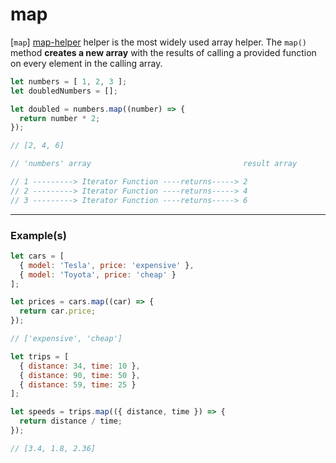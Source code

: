 # map

[`map`] [map-helper] helper is the most widely used array helper. The `map()` method **creates a new array** with the results of calling a provided function on every element in the calling array.

```js
let numbers = [ 1, 2, 3 ];
let doubledNumbers = [];

let doubled = numbers.map((number) => {
  return number * 2;
});

// [2, 4, 6]
```

```js
// 'numbers' array                                  result array

// 1 ---------> Iterator Function ----returns-----> 2
// 2 ---------> Iterator Function ----returns-----> 4
// 3 ---------> Iterator Function ----returns-----> 6
```

---

### Example(s)

```js
let cars = [
  { model: 'Tesla', price: 'expensive' },
  { model: 'Toyota', price: 'cheap' }
];

let prices = cars.map((car) => {
  return car.price;
});

// ['expensive', 'cheap']
```

```js
let trips = [
  { distance: 34, time: 10 },
  { distance: 90, time: 50 },
  { distance: 59, time: 25 }
];

let speeds = trips.map(({ distance, time }) => {
  return distance / time;
});

// [3.4, 1.8, 2.36]
```


[map-helper]: https://developer.mozilla.org/en-US/docs/Web/JavaScript/Reference/Global_Objects/Array/map
